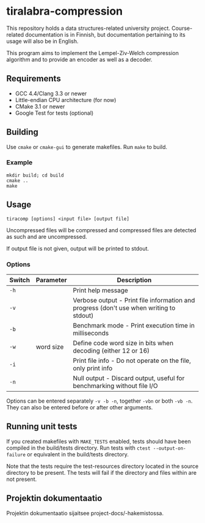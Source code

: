 # tiralabra-compression

This repository holds a data structures-related university project. Course-related documentation is in Finnish, but documentation pertaining to its usage will also be in English.

This program aims to implement the Lempel-Ziv-Welch compression algorithm and to provide an encoder as well as a decoder.

## Requirements

* GCC 4.4/Clang 3.3 or newer
* Little-endian CPU architecture (for now)
* CMake 3.1 or newer
* Google Test for tests (optional)

## Building

Use `cmake` or `cmake-gui` to generate makefiles. Run `make` to build.

### Example

```
mkdir build; cd build
cmake ..
make
```

## Usage

`tiracomp [options] <input file> [output file]`

Uncompressed files will be compressed and compressed files are detected as such and are uncompressed.

If output file is not given, output will be printed to stdout.

### Options

| Switch | Parameter | Description |
| ------ | --------- | ----------- |
| `-h`   |           | Print help message |
| `-v`   |           | Verbose output - Print file information and progress (don't use when writing to stdout) |
| `-b`   |           | Benchmark mode - Print execution time in milliseconds |
| `-w`   | word size | Define code word size in bits when decoding (either 12 or 16) |
| `-i`   |           | Print file info - Do not operate on the file, only print info |
| `-n`   |           | Null output - Discard output, useful for benchmarking without file I/O |

Options can be entered separately `-v -b -n`, together `-vbn` or both `-vb -n`. They can also be entered before or after other arguments.

## Running unit tests

If you created makefiles with `MAKE_TESTS` enabled, tests should have been compiled in the build/tests directory. Run tests with `ctest --output-on-failure` or equivalent in the build/tests directory.

Note that the tests require the test-resources directory located in the source directory to be present. The tests will fail if the directory and files within are not present.

## Projektin dokumentaatio

Projektin dokumentaatio sijaitsee project-docs/-hakemistossa.
